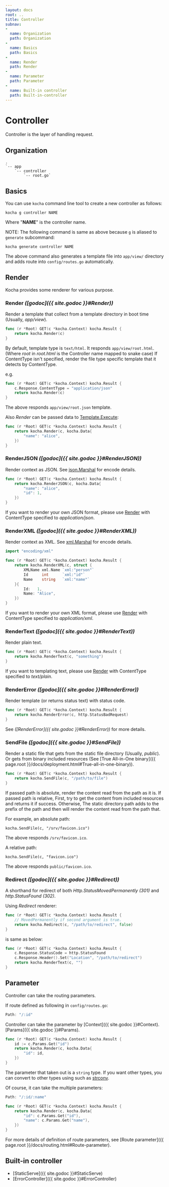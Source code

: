 ```yaml
---
layout: docs
root: ..
title: Controller
subnav:
-
  name: Organization
  path: Organization
-
  name: Basics
  path: Basics
-
  name: Render
  path: Render
-
  name: Parameter
  path: Parameter
-
  name: Built-in controller
  path: Built-in-controller
---
```


# Controller <a id="Controller"></a>

Controller is the layer of handling request.

## Organization <a id="Organization"></a>

```
.
`-- app
    `-- controller
        `-- root.go`
```

## Basics <a id="Basics"></a>

You can use `kocha` command line tool to create a new controller as follows:

    kocha g controller NAME

Where "**NAME**" is the controller name.

NOTE: The following command is same as above because `g` is aliased to `generate` subcommand:

    kocha generate controller NAME

The above command also generates a template file into `app/view/` directory and adds route into `config/routes.go` automatically.

## Render <a id="Render"></a>

Kocha provides some renderer for various purpose.

### Render *([godoc]({{ site.godoc }}#Render))*

Render a template that collect from a template directory in boot time (Usually, *app/view*).

```go
func (r *Root) GET(c *kocha.Context) kocha.Result {
    return kocha.Render(c)
}
```

By default, template type is `text/html`. It responds `app/view/root.html`. (Where *root* in *root.html* is the Controller name mapped to snake case)
If ContentType isn't specified, render the file type specific template that it detects by ContentType.

e.g.

```go
func (r *Root) GET(c *kocha.Context) kocha.Result {
    c.Response.ContentType = "application/json"
    return kocha.Render(c)
}
```

The above responds `app/view/root.json` template.

Also *Render* can be passed data to [Template.Execute](http://golang.org/pkg/html/template/#Template.Execute):

```go
func (r *Root) GET(c *kocha.Context) kocha.Result {
    return kocha.Render(c, kocha.Data{
        "name": "alice",
    })
}
```

### RenderJSON *([godoc]({{ site.godoc }}#RenderJSON))*

Render context as JSON. See [json.Marshal](http://golang.org/pkg/encoding/json/#Marshal) for encode details.

```go
func (r *Root) GET(c *kocha.Context) kocha.Result {
    return kocha.RenderJSON(c, kocha.Data{
        "name": "alice",
        "id": 1,
    })
}
```

If you want to render your own JSON format, please use [Render](#Render) with ContentType specified to *application/json*.

### RenderXML *([godoc]({{ site.godoc }}#RenderXML))*

Render context as XML. See [xml.Marshal](http://golang.org/pkg/encoding/xml/#Marshal) for encode details.

```go
import "encoding/xml"

func (r *Root) GET(c *kocha.Context) kocha.Result {
    return kocha.RenderXML(c, struct {
        XMLName xml.Name `xml:"person"`
        Id      int      `xml:"id"`
        Name    string   `xml:"name"`
    }{
        Id:   1,
        Name: "Alice",
    })
}
```

If you want to render your own XML format, please use [Render](#Render) with ContentType specified to *application/xml*.

### RenderText *([godoc]({{ site.godoc }}#RenderText))*

Render plain text.

```go
func (r *Root) GET(c *kocha.Context) kocha.Result {
    return kocha.RenderText(c, "something")
}
```

If you want to templating text, please use [Render](#Render) with ContentType specified to *text/plain*.

### RenderError *([godoc]({{ site.godoc }}#RenderError))*

Render template (or returns status text) with status code.

```go
func (r *Root) GET(c *kocha.Context) kocha.Result {
    return kocha.RenderError(c, http.StatusBadRequest)
}
```

See *([RenderError]({{ site.godoc }}#RenderError))* for more details.

### SendFile *([godoc]({{ site.godoc }}#SendFile))*

Render a static file that gets from the static file directory (Usually, *public*).
Or gets from binary included resources (See [True All-in-One binary]({{ page.root }}/docs/deployment.html#True-all-in-one-binary)).

```go
func (r *Root) GET(c *kocha.Context) kocha.Result {
    return kocha.SendFile(c, "/path/to/file")
}
```

If passed path is absolute, render the content read from the path as it is.
If passed path is relative, First, try to get the content from included resources and returns it if success. Otherwise, The static directory path adds to the prefix of the path and then will render the content read from the path that.

For example, an absolute path:

    kocha.SendFile(c, "/srv/favicon.ico")

The above responds `/srv/favicon.ico`.

A relative path:

    kocha.SendFile(c, "favicon.ico")

The above responds `public/favicon.ico`.

### Redirect *([godoc]({{ site.godoc }}#Redirect))*

A shorthand for redirect of both *Http.StatusMovedPermanently (301)* and *http.StatusFound (302)*.

Using *Redirect* renderer:

```go
func (r *Root) GET(c *kocha.Context) kocha.Result {
    // MovedPermanently if second argument is true.
    return kocha.Redirect(c, "/path/to/redirect", false)
}
```

is same as below:

```go
func (r *Root) GET(c *kocha.Context) kocha.Result {
    c.Response.StatusCode = http.StatusFound
    c.Response.Header().Set("Location", "/path/to/redirect")
    return kocha.RenderText(c, "")
}
```

## Parameter <a id="Parameter"></a>

Controller can take the routing parameters.

If route defined as following in `config/routes.go`:

```go
Path: "/:id"
```

Controller can take the parameter by [Context]({{ site.godoc }}#Context).[Params]({{ site.godoc }}#Params).

```go
func (r *Root) GET(c *kocha.Context) kocha.Result {
    id := c.Params.Get("id")
    return kocha.Render(c, kocha.Data{
        "id": id,
    })
}
```

The parameter that taken out is a `string` type. If you want other types, you can convert to other types using such as [strconv](http://golang.org/pkg/strconv/).

Of course, it can take the multiple parameters:

```go
Path: "/:id/:name"
```

```go
func (r *Root) GET(c *kocha.Context) kocha.Result {
    return kocha.Render(c, kocha.Data{
        "id": c.Params.Get("id"),
        "name": c.Params.Get("name"),
    })
}
```

For more details of definition of route parameters, see [Route parameter]({{ page.root }}/docs/routing.html#Route-parameter).

## Built-in controller <a id="Built-in-controller"></a>

* [StaticServe]({{ site.godoc }}#StaticServe)
* [ErrorController]({{ site.godoc }}#ErrorController)
